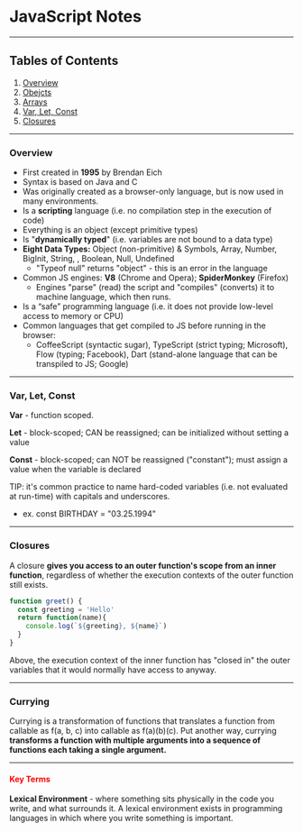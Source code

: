 # JavaScript Notes

---

## Tables of Contents

1. [Overview](#overview)
2. [Obejcts](#objects)
3. [Arrays](#arrays)
4. [Var, Let, Const](#vars)
5. [Closures](#closures)

---

<a name="overview"></a>

### Overview

- First created in **1995** by Brendan Eich
- Syntax is based on Java and C
- Was originally created as a browser-only language, but is now used in many environments.
- Is a **scripting** language (i.e. no compilation step in the execution of code)
- Everything is an object (except primitive types)
- Is "**dynamically typed**" (i.e. variables are not bound to a data type)
- **Eight Data Types:** Object (non-primitive) & Symbols, Array, Number, BigInit, String, , Boolean, Null, Undefined
  - "Typeof null" returns "object" - this is an error in the language
- Common JS engines: **V8** (Chrome and Opera); **SpiderMonkey** (Firefox)
  - Engines "parse" (read) the script and "compiles" (converts) it to machine language, which then runs.
- Is a “safe” programming language (i.e. it does not provide low-level access to memory or CPU)
- Common languages that get compiled to JS before running in the browser:
  - CoffeeScript (syntactic sugar), TypeScript (strict typing; Microsoft), Flow (typing; Facebook), Dart (stand-alone language that can be transpiled to JS; Google)

---

<a name="vars"></a>

### Var, Let, Const

**Var** - function scoped.

**Let** - block-scoped; CAN be reassigned; can be initialized without setting a value

**Const** - block-scoped; can NOT be reassigned ("constant"); must assign a value when the variable is declared


TIP: it's common practice to name hard-coded variables (i.e. not evaluated at run-time) with capitals and underscores.

- ex. const BIRTHDAY = "03.25.1994"

---

<a name="closures"></a>

### Closures

A closure **gives you access to an outer function's scope from an inner function**, regardless of whether the execution contexts of the outer function still exists.

```javascript
function greet() {
  const greeting = 'Hello'
  return function(name){
    console.log(`${greeting}, ${name}`)
  }
}
```

Above, the execution context of the inner function has "closed in" the outer variables that it would normally have access to anyway.

---

<a name="currying"></a>

### Currying

Currying is a transformation of functions that translates a function from callable as f(a, b, c) into callable as f(a)(b)(c). Put another way, currying **transforms a function with multiple arguments into a sequence of functions each taking a single argument.**

---

#### <span style="color:red">Key Terms</span>

**Lexical Environment** - where something sits physically in the code you write, and what surrounds it. A lexical environment exists in programming languages in which where you write something is important.
